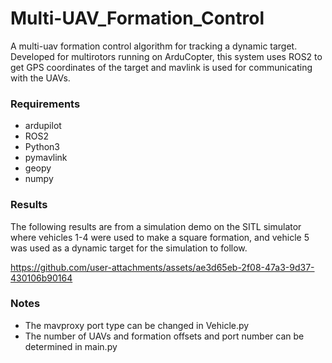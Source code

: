 # Multi-UAV_Formation_Control
A multi-uav formation control algorithm for tracking a dynamic target. Developed for multirotors running on ArduCopter, this system uses ROS2 to get GPS coordinates of the target and mavlink is used for communicating with the UAVs.

### Requirements
- ardupilot
- ROS2
- Python3
- pymavlink
- geopy
- numpy

### Results
The following results are from a simulation demo on the SITL simulator where vehicles 1-4 were used to make a square formation, and vehicle 5 was used as a dynamic target for the simulation to follow.


https://github.com/user-attachments/assets/ae3d65eb-2f08-47a3-9d37-430106b90164


### Notes
- The mavproxy port type can be changed in Vehicle.py
- The number of UAVs and formation offsets and port number can be determined in main.py
